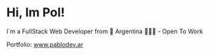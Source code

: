 # Hi, Im Pol!

I´m a FullStack Web Developer from 🚀 Argentina 🧉🇦🇷 - Open To Work
<!---
PabloMur/PabloMur is a ✨ special ✨ repository because its `README.md` (this file) appears on your GitHub profile.
You can click the Preview link to take a look at your changes.
--->
Portfolio: www.pablodev.ar
